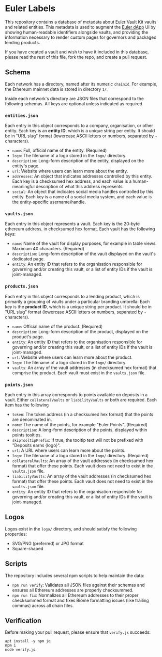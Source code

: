 # Euler Labels

This repository contains a database of metadata about [Euler Vault Kit](https://docs.euler.finance/euler-vault-kit-white-paper/) vaults and related entities. This metadata is used to augment the [Euler dApp](https://app.euler.finance) UI by showing human-readable identifiers alongside vaults, and providing the information necessary to render custom pages for governors and packaged lending products.

If you have created a vault and wish to have it included in this database, please read the rest of this file, fork the repo, and create a pull request.

## Schema

Each network has a directory, named after its numeric `chainId`. For example, the Ethereum mainnet data is stored in directory `1/`.

Inside each network's directory are JSON files that correspond to the following schemas. All keys are optional unless indicated as required.

### `entities.json`

Each entry in this object corresponds to a company, organisation, or other entity. Each key is an **entity ID**, which is a unique string per entity. It should be in "URL slug" format (lowercase ASCII letters or numbers, separated by `-` characters).

* `name`: Full, official name of the entity. (Required)
* `logo`: The filename of a logo stored in the `logo/` directory.
* `description`: Long-form description of the entity, displayed on the entity's page.
* `url`: Website where users can learn more about the entity.
* `addresses`: An object that indicates addresses controlled by this entity. Each key is a checksumed hex address, and each value is a human-meaningful description of what this address represents.
* `social`: An object that indicates social media handles controlled by this entity. Each key is a name of a social media system, and each value is the entity-specific username/handle.

### `vaults.json`

Each entry in this object represents a vault. Each key is the 20-byte ethereum address, in checksumed hex format. Each vault has the following keys:

* `name`: Name of the vault for display purposes, for example in table views. Maximum 40 characters. (Required)
* `description`: Long-form description of the vault displayed on the vault's dedicated page.
* `entity`: An entity ID that refers to the organisation responsible for governing and/or creating this vault, or a list of entity IDs if the vault is joint-managed.

### `products.json`

Each entry in this object corresponds to a lending product, which is primarily a grouping of vaults under a particular branding umbrella. Each key is the **product ID**, which is a unique string per product. It should be in "URL slug" format (lowercase ASCII letters or numbers, separated by `-` characters).

* `name`: Official name of the product. (Required)
* `description`: Long-form description of the product, displayed on the product's page.
* `entity`: An entity ID that refers to the organisation responsible for governing and/or creating this vault, or a list of entity IDs if the vault is joint-managed.
* `url`: Website where users can learn more about the product.
* `logo`: The filename of a logo stored in the `logo/` directory.
* `vaults`: An array of the vault addresses (in checksumed hex format) that comprise the product. Each vault must exist in the `vaults.json` file.

### `points.json`

Each entry in this array corresponds to points available on deposits in a vault. Either `collateralVaults` or `liabilityVaults` or both are required. Each item has the following

* `token`: The token address (in a checksumed hex format) that the points are denominated in.
* `name`: The name of the points, for example "Euler Points". (Required)
* `description`: A long-form description of the points, displayed within points tooltips.
* `skipTooltipPrefix`: If true, the tooltip text will not be prefixed with "Deposits earns {logo}".
* `url`: A URL where users can learn more about the points.
* `logo`: The filename of a logo stored in the `logo/` directory. (Required)
* `collateralVaults`: An array of the vault addresses (in checksumed hex format) that offer these points. Each vault does not need to exist in the `vaults.json` file.
* `liabilityVaults`: An array of the vault addresses (in checksumed hex format) that offer these points. Each vault does not need to exist in the `vaults.json` file.
* `entity`: An entity ID that refers to the organisation responsible for governing and/or creating this vault, or a list of entity IDs if the vault is joint-managed.

## Logos

Logos exist in the `logo/` directory, and should satisfy the following properties:

* SVG/PNG (preferred) or JPG format
* Square-shaped

## Scripts

The repository includes several npm scripts to help maintain the data:

* `npm run verify`: Validates all JSON files against their schemas and ensures all Ethereum addresses are properly checksummed.
* `npm run fix`: Normalizes all Ethereum addresses to their proper checksummed format and fixes Biome formatting issues (like trailing commas) across all chain files.

## Verification

Before making your pull request, please ensure that `verify.js` succeeds:

    apt install -y npm jq
    npm i
    node verify.js

